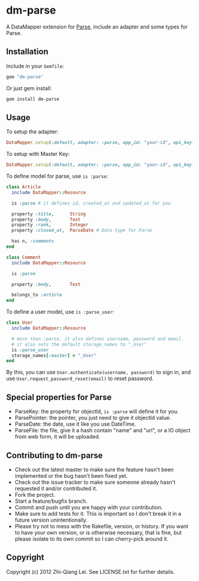 # dm-parse

A DataMapper extension for [Parse](https://parse.com/), include an adapter and some types for Parse.

## Installation

Include in your `Gemfile`:

```ruby
gem "dm-parse"
```

Or just gem install:

```bash
gem install dm-parse
```

## Usage

To setup the adapter:

```ruby
DataMapper.setup(:default, adapter: :parse, app_id: "your-id", api_key: "your-rest-api-key")
```

To setup with Master Key:

```ruby
DataMapper.setup(:default, adapter: :parse, app_id: "your-id", api_key: "your-master-key", master: true)
```

To define model for parse, use `is :parse`:

```ruby
class Article
  include DataMapper::Resource

  is :parse # it defines id, created_at and updated_at for you

  property :title,      String
  property :body,       Text
  property :rank,       Integer
  property :closed_at,  ParseDate # Date type for Parse

  has n, :comments
end

class Comment
  include DataMapper::Resource

  is :parse

  property :body,       Text

  belongs_to :article
end
```

To define a user model, use `is :parse_user`:

```ruby
class User
  include DataMapper::Resource

  # more than :parse, it also defines username, password and email.
  # it also sets the default storage_names to "_User"
  is :parse_user
  storage_names[:master] = "_User"
end
```

By this, you can use `User.authenticate(username, password)` to sign in, and use `User.request_password_reset(email)` to reset password.

## Special properties for Parse
* ParseKey: the property for objectId, `is :parse` will define it for you.
* ParsePointer: the pointer, you just need to give it objectId value.
* ParseDate: the date, use it like you use DateTime.
* ParseFile: the file, give it a hash contain "name" and "url", or a IO object from web form, it will be uploaded.

## Contributing to dm-parse
 
* Check out the latest master to make sure the feature hasn't been implemented or the bug hasn't been fixed yet.
* Check out the issue tracker to make sure someone already hasn't requested it and/or contributed it.
* Fork the project.
* Start a feature/bugfix branch.
* Commit and push until you are happy with your contribution.
* Make sure to add tests for it. This is important so I don't break it in a future version unintentionally.
* Please try not to mess with the Rakefile, version, or history. If you want to have your own version, or is otherwise necessary, that is fine, but please isolate to its own commit so I can cherry-pick around it.

## Copyright

Copyright (c) 2012 Zhi-Qiang Lei. See LICENSE.txt for
further details.
